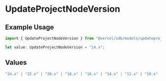 # UpdateProjectNodeVersion

## Example Usage

```typescript
import { UpdateProjectNodeVersion } from "@vercel/sdk/models/updateprojectop.js";

let value: UpdateProjectNodeVersion = "14.x";
```

## Values

```typescript
"24.x" | "22.x" | "20.x" | "18.x" | "16.x" | "14.x" | "12.x" | "10.x"
```
